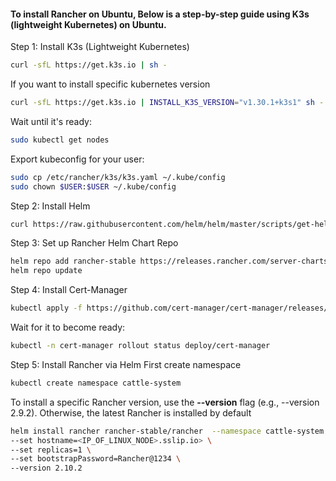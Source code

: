 #### To install Rancher on Ubuntu, Below is a step-by-step guide using K3s (lightweight Kubernetes) on Ubuntu.

Step 1: Install K3s (Lightweight Kubernetes)
 ```bash
curl -sfL https://get.k3s.io | sh - 
```
If you want to install specific kubernetes version 
 ```bash
curl -sfL https://get.k3s.io | INSTALL_K3S_VERSION="v1.30.1+k3s1" sh -
```

Wait until it's ready:

 ```bash
sudo kubectl get nodes
```

Export kubeconfig for your user:

```bash
sudo cp /etc/rancher/k3s/k3s.yaml ~/.kube/config
sudo chown $USER:$USER ~/.kube/config
```

Step 2: Install Helm
 ```bash
curl https://raw.githubusercontent.com/helm/helm/master/scripts/get-helm-3 | bash
```

Step 3: Set up Rancher Helm Chart Repo
 ```bash
helm repo add rancher-stable https://releases.rancher.com/server-charts/stable
helm repo update
```

Step 4: Install Cert-Manager
 ```bash
kubectl apply -f https://github.com/cert-manager/cert-manager/releases/download/v1.12.3/cert-manager.yaml
```

Wait for it to become ready:
 ```bash
kubectl -n cert-manager rollout status deploy/cert-manager
```

Step 5: Install Rancher via Helm
First create namespace
 ```bash
kubectl create namespace cattle-system
```
To install a specific Rancher version, use the **--version** flag (e.g., --version 2.9.2). Otherwise, the latest Rancher is installed by default

```bash
helm install rancher rancher-stable/rancher  --namespace cattle-system
--set hostname=<IP_OF_LINUX_NODE>.sslip.io> \
--set replicas=1 \
--set bootstrapPassword=Rancher@1234 \
--version 2.10.2
```

